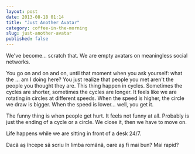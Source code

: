 ```yaml
---
layout: post
date: 2013-08-18 01:14
title: "Just Another Avatar"
category: coffee-in-the-morning
slug: just-another-avatar
published: false
---
```


We've become… scratch that. We are empty avatars on meaningless social networks.

You go on and on and on, until that moment when you ask yourself: what the … am I doing here? You just realize that people you met aren't the people you thought they are. This thing happen in cycles. Sometimes the cycles are shorter, sometimes the cycles are longer. It feels like we are rotating in circles at different speeds. When the speed is higher, the circle  we draw is bigger. When the speed is lower… well, you get it.

The funny thing is when people get hurt. It feels not funny at all. Probably is just the ending of a cycle or a circle. We close it, then we have to move on.

Life happens while we are sitting in front of a desk 24/7.


Dacă aș începe să scriu în limba română, oare aș fi mai bun? Mai rapid?

